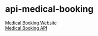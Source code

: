 # api-medical-booking

[Medical Booking Website](https://api-medical-booking.herokuapp.com/) <br/>
[Medical Booking API](https://api-medical-booking.herokuapp.com/api)
